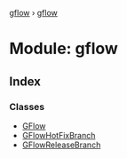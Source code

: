 [gflow](../README.md) › [gflow](gflow.md)

# Module: gflow

## Index

### Classes

* [GFlow](../classes/gflow.gflow-1.md)
* [GFlowHotFixBranch](../classes/gflow.gflowhotfixbranch.md)
* [GFlowReleaseBranch](../classes/gflow.gflowreleasebranch.md)
